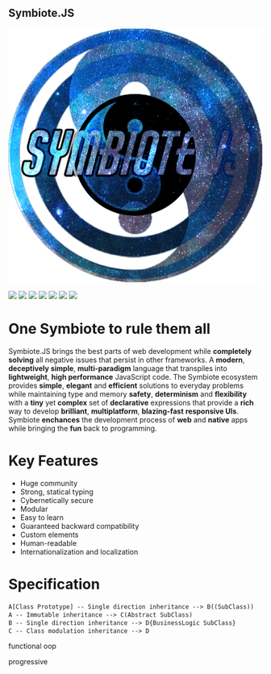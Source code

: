 ## Symbiote.JS
![Symbiote.JS](./documentation/images/logo_transparent.png)

<span>
    <img src="https://img.shields.io/badge/build-passing-brightgreen">
    <img src="https://img.shields.io/badge/tests-passing-brightgreen">
    <img src="https://img.shields.io/badge/docker%20build-passing-brightgreen">
    <img src="https://img.shields.io/badge/deployment-passing-brightgreen">
    <img src="https://img.shields.io/badge/downloads-4.6k%2Fmonth-blue">
    <img src="https://img.shields.io/badge/minified%20size-6.65%20kB-blue">
    <img src="https://img.shields.io/badge/node-%3E%3D%2010.16.1-blue">
</span>

# One Symbiote to rule them all
Symbiote.JS brings the best parts of web development while **completely solving** all negative issues that persist in other frameworks.
A **modern**, **deceptively simple**, **multi-paradigm** language that transpiles into **lightweight**, **high performance** JavaScript code.
The Symbiote ecosystem provides **simple**, **elegant** and **efficient** solutions to everyday problems while maintaining type and memory **safety**,
**determinism** and **flexibility** with a **tiny** yet **complex** set of **declarative** expressions that provide a **rich** way to
develop **brilliant**, **multiplatform**, **blazing-fast** **responsive UIs**.
Symbiote **enchances** the development process of **web** and **native** apps while bringing the **fun** back to programming.


# Key Features
- Huge community
- Strong, statical typing
- Cybernetically secure
- Modular
- Easy to learn
- Guaranteed backward compatibility
- Custom elements
- Human-readable
- Internationalization and localization

# Specification

```
A[Class Prototype] -- Single direction inheritance --> B((SubClass))
A -- Immutable inheritance --> C(Abstract SubClass)
B -- Single direction inheritance --> D{BusinessLogic SubClass}
C -- Class modulation inheritance --> D
```

functional oop

progressive